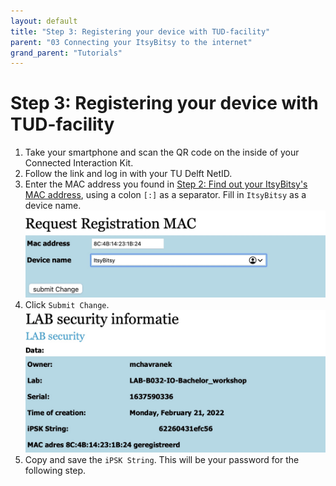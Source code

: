 ```yaml
---
layout: default
title: "Step 3: Registering your device with TUD-facility"
parent: "03 Connecting your ItsyBitsy to the internet"
grand_parent: "Tutorials"
---
```


# Step 3: Registering your device with TUD-facility

1. Take your smartphone and scan the QR code on the inside of your Connected Interaction Kit.
2. Follow the link and log in with your TU Delft NetID.
3. Enter the MAC address you found in [Step 2: Find out your ItsyBitsy's MAC address](/docs/tutorials/03-connect-to-the-internet/step-2.md), using a colon `[:]` as a separator. Fill in  `ItsyBitsy` as a device name.
![Screenshot of the form to input MAC address and device name](assets/tutorial3-enter-mac-address.jpg)
4. Click `Submit Change`.
![Screenshot of the submitted form with iPSK string](assets/tutorial3-ipsk-string.jpg)  
5. Copy and save the `iPSK String`. This will be your password for the following step.

